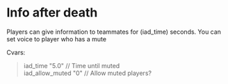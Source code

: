 # Info after death
Players can give information to teammates for <cvar>(iad_time) seconds.
You can set voice to player who has a mute

Cvars: <br>
> iad_time "5.0" // Time until muted <br>
> iad_allow_muted "0" // Allow muted players?
